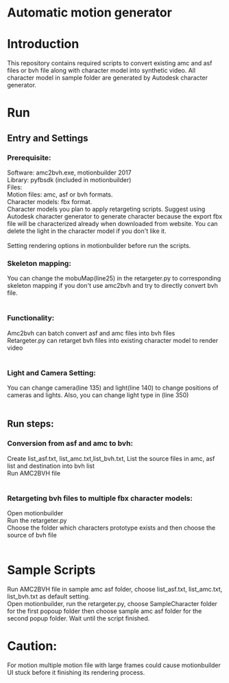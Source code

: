 # Automatic motion generator
Introduction
==========
This repository contains required scripts to convert existing amc and asf files or bvh file along with character model into synthetic video. All character model in sample folder are generated by Autodesk character generator.

Run
==========
## Entry and Settings
### Prerequisite:
Software: amc2bvh.exe, motionbuilder 2017<br />
Library: pyfbsdk (included in motionbuilder)<br />
Files: <br />
  Motion files: amc, asf or bvh formats. <br />
  Character models: fbx format. <br />
Character models you plan to apply retargeting scripts. Suggest using Autodesk character generator to generate character because the export fbx file will be characterized already when downloaded from website. You can delete the light in the character model if you don't like it.<br />
<br />
Setting rendering options in motionbuilder before run the scripts.
### Skeleton mapping:
You can change the mobuMap(line25) in the retargeter.py to corresponding skeleton mapping if you don't use amc2bvh and try to directly convert bvh file.<br />
<br />
### Functionality:
Amc2bvh can batch convert asf and amc files into bvh files<br />
Retargeter.py can retarget bvh files into existing character model to render video<br />
<br />
### Light and Camera Setting:
You can change camera(line 135) and light(line 140) to change positions of cameras and lights. Also, you can change light type in (line 350)<br />
<br />
## Run steps:
### Conversion from asf and amc to bvh:
Create list_asf.txt, list_amc.txt,list_bvh.txt, List the source files in amc, asf list and destination into bvh list<br />
Run AMC2BVH file<br />
<br />
### Retargeting bvh files to multiple fbx character models:
Open motionbuilder<br />
Run the retargeter.py<br />
Choose the folder which characters prototype exists and then choose the source of bvh file <br />
<br />

Sample Scripts
==========
Run AMC2BVH file in sample amc asf folder, choose list_asf.txt, list_amc.txt, list_bvh.txt as default setting.<br />
Open motionbuilder, run the retargeter.py, choose SampleCharacter folder for the first popoup folder then choose sample amc asf folder for the second popup folder.
Wait until the script finished.

Caution:
==========
For motion multiple motion file with large frames could cause motionbuilder UI stuck before it finishing its rendering process.
